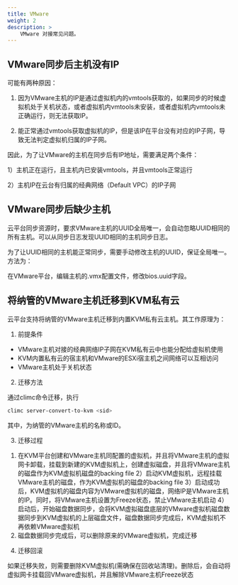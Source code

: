 ```yaml
---
title: VMware
weight: 2
description: >
    VMware 对接常见问题。
---
```


## VMware同步后主机没有IP

可能有两种原因：

1) 因为VMware主机的IP是通过虚拟机内的vmtools获取的，如果同步的时候虚拟机处于关机状态，或者虚拟机内vmtools未安装，或者虚拟机内vmtools未正确运行，则无法获取IP。

2) 能正常通过vmtools获取虚拟机的IP，但是该IP在平台没有对应的IP子网，导致无法判定虚拟机归属的IP子网。

因此，为了让VMware的主机在同步后有IP地址，需要满足两个条件：

1）主机正在运行，且主机内已安装vmtools，并且vmtools正常运行

2）主机IP在云台有归属的经典网络（Default VPC）的IP子网

## VMware同步后缺少主机

云平台同步资源时，要求VMware主机的UUID全局唯一，会自动忽略UUID相同的所有主机。可以从同步日志发现UUID相同的主机同步日志。

为了让UUID相同的主机能正常同步，需要手动修改主机的UUID，保证全局唯一。方法为：

在VMware平台，编辑主机的.vmx配置文件，修改bios.uuid字段。

## 将纳管的VMware主机迁移到KVM私有云

云平台支持将纳管的VMware主机迁移到内置KVM私有云主机。其工作原理为：

1. 前提条件

* VMware主机对接的经典网络IP子网在KVM私有云中也能分配给虚拟机使用
* KVM内置私有云的宿主机和VMware的ESXi宿主机之间网络可以互相访问
* VMware主机处于关机状态

2. 迁移方法

通过climc命令迁移，执行

```bash
climc server-convert-to-kvm <sid>
```

其中，<sid>为纳管的VMware主机的名称或ID。

3. 迁移过程

1) 在KVM平台创建和VMware主机同配置的虚拟机，并且将VMware主机的虚拟网卡卸载，挂载到新建的KVM虚拟机上，创建虚拟磁盘，并且将VMware主机的磁盘作为KVM虚拟机磁盘的backing file
2）启动KVM虚拟机，远程挂载VMware主机的磁盘，作为KVM虚拟机的磁盘的backing file
3）启动成功后，KVM虚拟机的磁盘内容为VMware虚拟机的磁盘，网络IP是VMware主机的IP。同时，将VMware主机设置为Freeze状态，禁止VMware主机启动
4）启动后，开始磁盘数据同步，会将KVM虚拟磁盘底层的VMware虚拟机磁盘数据同步到KVM虚拟机的上层磁盘文件，磁盘数据同步完成后，KVM虚拟机不再依赖VMware虚拟机
5) 磁盘数据同步完成后，可以删除原来的VMware虚拟机，完成迁移

4. 迁移回滚

如果迁移失败，则需要删除KVM虚拟机(需确保在回收站清理)。删除后，会自动将虚拟网卡挂载回VMware虚拟机，并且解除VMware主机Freeze状态

